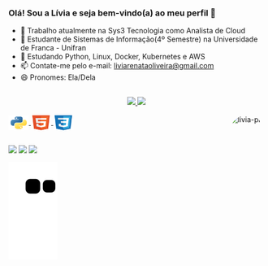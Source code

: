 ### Olá! Sou a Lívia e seja bem-vindo(a) ao meu perfil 🙂

- 🔭 Trabalho atualmente na Sys3 Tecnologia como Analista de Cloud
- 🌱 Estudante de Sistemas de Informação(4º Semestre) na Universidade de Franca - Unifran
- 📖 Estudando Python, Linux, Docker, Kubernetes e AWS
- 📫 Contate-me pelo e-mail: liviarenataoliveira@gmail.com
- 😄 Pronomes: Ela/Dela
##
<div align="center">
  <a href="https://github.com/liviarenata">
  <img height="150em" src="https://github-readme-stats.vercel.app/api?username=liviarenata&show_icons=true&theme=dracula&include_all_commits=true&count_private=true"/>
  <img height="150em" src="https://github-readme-stats.vercel.app/api/top-langs/?username=liviarenata&layout=compact&langs_count=7&theme=dracula"/>
</div>
  
<div style="display: inline_block"><br>
  <img align="center" alt="livia-Python" height="30" width="40" src="https://raw.githubusercontent.com/devicons/devicon/master/icons/python/python-original.svg">
  <img align="center" alt="livia-HTML" height="30" width="40" src="https://raw.githubusercontent.com/devicons/devicon/master/icons/html5/html5-original.svg">
  <img align="center" alt="livia-CSS" height="30" width="40" src="https://raw.githubusercontent.com/devicons/devicon/master/icons/css3/css3-original.svg">
  <img align="right" alt="livia-pic" height="150" style="border-radius:50px;" src="https://i.picasion.com/pic92/edd0beb5e4c7ccc4d4123bf4aef6eb29.gif">
</div>
  
##
  
<div> 
  <a href="https://www.instagram.com/liviarenata_correia/" target="_blank" rel="external"><img src="https://img.shields.io/badge/-Instagram-%23E4405F?style=for-the-badge&logo=instagram&logoColor=white" target="_blank"></a>
  <a href = "mailto:liviarenataoliveira12@gmail.com"><img src="https://img.shields.io/badge/-Gmail-%23333?style=for-the-badge&logo=gmail&logoColor=white" target="_blank"></a>
  <a href="https://www.linkedin.com/in/l%C3%ADvia-renata-179582196/" target="_blank" rel="external"><img src="https://img.shields.io/badge/-LinkedIn-%230077B5?style=for-the-badge&logo=linkedin&logoColor=white" target="_blank"></a> 
 
  ![Snake animation](https://github.com/rafaballerini/rafaballerini/blob/output/github-contribution-grid-snake.svg)
 
</div>  
  
